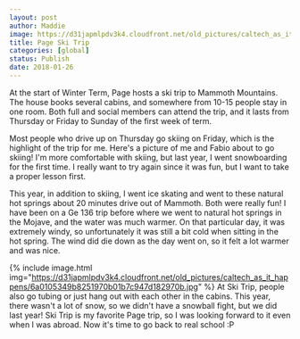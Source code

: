 ```yaml
---
layout: post
author: Maddie
image: https://d31japmlpdv3k4.cloudfront.net/old_pictures/caltech_as_it_happens/6a0105349b8251970b01b7c947d18e970b.jpg
title: Page Ski Trip
categories: [global]
status: Publish
date: 2018-01-26
---
```


At the start of Winter Term, Page hosts a ski trip to Mammoth Mountains. The house books several cabins, and somewhere from 10-15 people stay in one room. Both full and social members can attend the trip, and it lasts from Thursday or Friday to Sunday of the first week of term.

Most people who drive up on Thursday go skiing on Friday, which is the highlight of the trip for me. Here's a picture of me and Fabio about to go skiing! I'm more comfortable with skiing, but last year, I went snowboarding for the first time. I really want to try again since it was fun, but I want to take a proper lesson first.

This year, in addition to skiing, I went ice skating and went to these natural hot springs about 20 minutes drive out of Mammoth. Both were really fun! I have been on a Ge 136 trip before where we went to natural hot springs in the Mojave, and the water was much warmer. On that particular day, it was extremely windy, so unfortunately it was still a bit cold when sitting in the hot spring. The wind did die down as the day went on, so it felt a lot warmer and was nice.


{% include image.html img="https://d31japmlpdv3k4.cloudfront.net/old_pictures/caltech_as_it_happens/6a0105349b8251970b01b7c947d182970b.jpg" %}
At Ski Trip, people also go tubing or just hang out with each other in the cabins. This year, there wasn't a lot of snow, so we didn't have a snowball fight, but we did last year! Ski Trip is my favorite Page trip, so I was looking forward to it even when I was abroad. Now it's time to go back to real school :P
